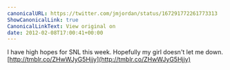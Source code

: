 ```yaml
---
canonicalURL: https://twitter.com/jmjordan/status/167291772261773313
ShowCanonicalLink: true
CanonicalLinkText: View original on
date: 2012-02-08T17:00:41+00:00
---
```

I have high hopes for SNL this week. Hopefully my girl doesn't let me down. [http://tmblr.co/ZHwWJyG5Hjjy](http://tmblr.co/ZHwWJyG5Hjjy)